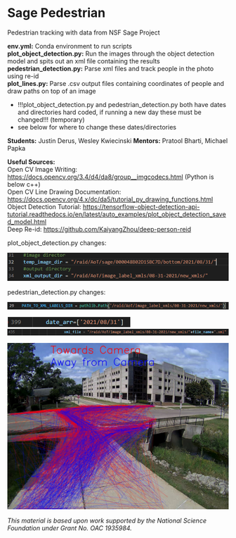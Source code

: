# Sage Pedestrian
Pedestrian tracking with data from NSF Sage Project

**env.yml:** Conda environment to run scripts  
**plot_object_detection.py:** Run the images through the object detection model and spits out an xml file containing the results  
**pedestrian_detection.py:** Parse xml files and track people in the photo using re-id  
**plot_lines.py:** Parse .csv output files containing coordinates of people and draw paths on top of an image 


- !!!plot_object_detection.py and pedestrian_detection.py both have dates and directories hard coded, if running a new day these must be changed!!! (temporary)
- see below for where to change these dates/directories

**Students:** Justin Derus, Wesley Kwiecinski
**Mentors:** Pratool Bharti, Michael Papka

**Useful Sources:**  
Open CV Image Writing: https://docs.opencv.org/3.4/d4/da8/group__imgcodecs.html (Python is below c++)  
Open CV Line Drawing Documentation: https://docs.opencv.org/4.x/dc/da5/tutorial_py_drawing_functions.html  
Object Detection Tutorial: https://tensorflow-object-detection-api-tutorial.readthedocs.io/en/latest/auto_examples/plot_object_detection_saved_model.html  
Deep Re-id: https://github.com/KaiyangZhou/deep-person-reid  


plot_object_detection.py changes:



![alt text](https://github.com/ddiLab/SagePedestrian/blob/main/sample_images/plot_object_detection1.PNG?raw=true)

pedestrian_detection.py changes:



![alt text](https://github.com/ddiLab/SagePedestrian/blob/main/sample_images/pedestrian_detection1.PNG?raw=true)

![alt text](https://github.com/ddiLab/SagePedestrian/blob/main/sample_images/pedestrian_detection2.PNG?raw=true)
![alt text](https://github.com/ddiLab/SagePedestrian/blob/main/sample_images/pedestrian_detection3.PNG?raw=true)




![alt text](https://github.com/ddiLab/SagePedestrian/blob/main/sample_images/line_result.jpg?raw=true)

*This material is based upon work supported by the National Science Foundation under Grant No. OAC 1935984.*
